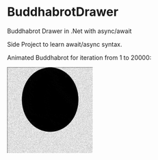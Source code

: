 # BuddhabrotDrawer
Buddhabrot Drawer in .Net with async/await 

Side Project to learn await/async syntax.

Animated Buddhabrot for iteration from 1 to 20000:

![Animated Buddharbrot](/demos/animated-buddhabrot-max-iteration-20000.gif?raw=true )